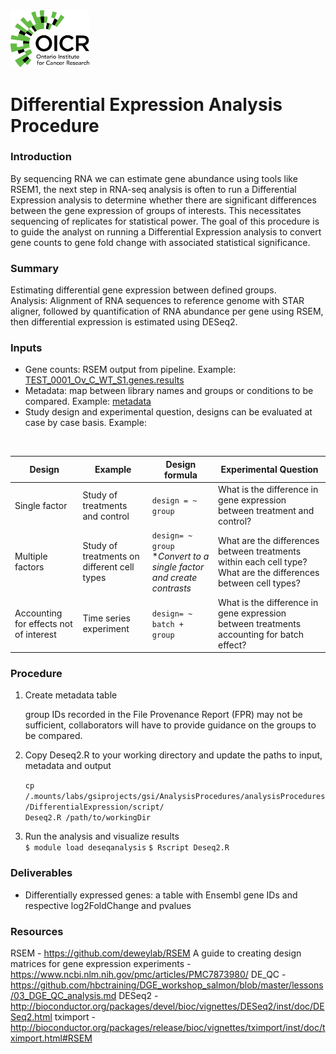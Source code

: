 <img src="https://raw.githubusercontent.com/oicr-gsi/analysisProcedures/DEanalysisProcedure/docs/oicr_logo.png" width=25% height=25%>

# Differential Expression Analysis Procedure  

### Introduction
By sequencing RNA we can estimate gene abundance using tools like RSEM1, the next step in RNA-seq analysis is often to run a Differential Expression analysis to determine whether there are significant differences between the gene expression of groups of interests. This necessitates sequencing of replicates for statistical power. The goal of this procedure is to guide the analyst on running a Differential Expression analysis to convert gene counts to gene fold change with associated statistical significance.  

### Summary
Estimating differential gene expression between defined groups.   
Analysis: Alignment of RNA sequences to reference genome with STAR aligner, followed by quantification of RNA abundance per gene using RSEM, then differential expression is estimated using DESeq2.   

### Inputs  
- Gene counts: RSEM output from pipeline. Example: [TEST_0001_Ov_C_WT_S1.genes.results](inputs/TEST_0001_Ov_C_WT_S1.genes.results)
- Metadata: map between library names and groups or conditions to be compared. Example: [metadata](inputs/TEST_metadata.txt)
- Study design and experimental question, designs can be evaluated at case by case basis. Example:

<br />

|Design|Example|Design formula|Experimental Question|
|----------------|----------------|-------------------------------|-----------------------------|
|Single factor|Study of treatments and control|`design = ~ group`|What is the difference in gene expression between treatment and control?|
|Multiple factors|Study of treatments on different cell types|`design= ~ group` <br>**Convert to a single factor and create contrasts* |What are the differences between treatments within each cell type? What are the differences between cell types? |
|Accounting for effects not of interest|Time series experiment|`design= ~ batch + group`|What is the difference in gene expression between treatments accounting for batch effect?|
### Procedure
 1. Create metadata table  

	group IDs recorded in the File Provenance Report (FPR) may not be sufficient, collaborators will have to provide 	guidance on the groups to be compared.   

 2. Copy Deseq2.R to your working directory and update the paths to input, metadata and output

	`cp /.mounts/labs/gsiprojects/gsi/AnalysisProcedures/analysisProcedures/DifferentialExpression/script/`  
   `Deseq2.R /path/to/workingDir`

 3. Run the analysis and visualize results  
`$ module load deseqanalysis`
`$ Rscript Deseq2.R`

### Deliverables
 - Differentially expressed genes: a table with Ensembl gene IDs and respective log2FoldChange and pvalues

### Resources
RSEM - https://github.com/deweylab/RSEM
A guide to creating design matrices for gene expression experiments - https://www.ncbi.nlm.nih.gov/pmc/articles/PMC7873980/
DE_QC - https://github.com/hbctraining/DGE_workshop_salmon/blob/master/lessons/03_DGE_QC_analysis.md
DESeq2 - http://bioconductor.org/packages/devel/bioc/vignettes/DESeq2/inst/doc/DESeq2.html
tximport - http://bioconductor.org/packages/release/bioc/vignettes/tximport/inst/doc/tximport.html#RSEM
